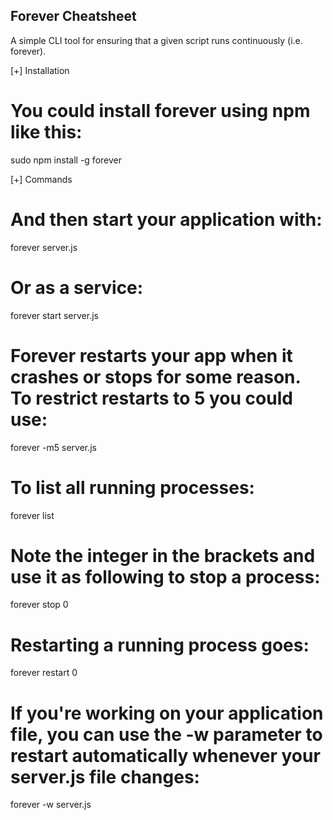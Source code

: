 Forever Cheatsheet
--------------------------------
A simple CLI tool for ensuring that a given script runs continuously (i.e. forever).


[+] Installation
# You could install forever using npm like this:
sudo npm install -g forever

[+] Commands

# And then start your application with:
forever server.js

# Or as a service:
forever start server.js

# Forever restarts your app when it crashes or stops for some reason. To restrict restarts to 5 you could use:
forever -m5 server.js

# To list all running processes:
forever list

# Note the integer in the brackets and use it as following to stop a process:
forever stop 0

# Restarting a running process goes:
forever restart 0

# If you're working on your application file, you can use the -w parameter to restart automatically whenever your server.js file changes:
forever -w server.js
